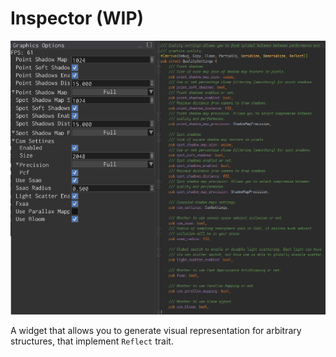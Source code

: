 # Inspector (WIP)

![inspector](inspector.png)

A widget that allows you to generate visual representation for arbitrary structures, that implement `Reflect` trait.